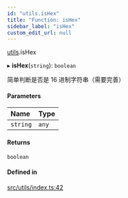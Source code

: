 ```yaml
---
id: "utils.isHex"
title: "Function: isHex"
sidebar_label: "isHex"
custom_edit_url: null
---
```


[utils](../namespaces/utils.md).isHex

▸ **isHex**(`string`): `boolean`

简单判断是否是 16 进制字符串（需要完善）

#### Parameters

| Name | Type |
| :------ | :------ |
| `string` | `any` |

#### Returns

`boolean`

#### Defined in

[src/utils/index.ts:42](https://github.com/sakitam-gis/vis-engine/blob/master/src/utils/index.ts#L42)
